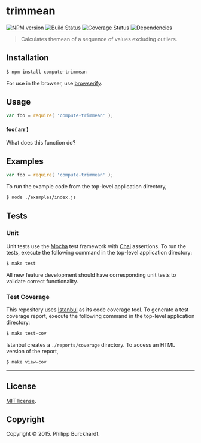 trimmean
===
[![NPM version][npm-image]][npm-url] [![Build Status][travis-image]][travis-url] [![Coverage Status][coveralls-image]][coveralls-url] [![Dependencies][dependencies-image]][dependencies-url]

> Calculates themean of a sequence of values excluding outliers.


## Installation

``` bash
$ npm install compute-trimmean
```

For use in the browser, use [browserify](https://github.com/substack/node-browserify).


## Usage

``` javascript
var foo = require( 'compute-trimmean' );
```

#### foo( arr )

What does this function do?


## Examples

``` javascript
var foo = require( 'compute-trimmean' );
```

To run the example code from the top-level application directory,

``` bash
$ node ./examples/index.js
```


## Tests

### Unit

Unit tests use the [Mocha](http://mochajs.org/) test framework with [Chai](http://chaijs.com) assertions. To run the tests, execute the following command in the top-level application directory:

``` bash
$ make test
```

All new feature development should have corresponding unit tests to validate correct functionality.


### Test Coverage

This repository uses [Istanbul](https://github.com/gotwarlost/istanbul) as its code coverage tool. To generate a test coverage report, execute the following command in the top-level application directory:

``` bash
$ make test-cov
```

Istanbul creates a `./reports/coverage` directory. To access an HTML version of the report,

``` bash
$ make view-cov
```


---
## License

[MIT license](http://opensource.org/licenses/MIT). 


## Copyright

Copyright &copy; 2015. Philipp Burckhardt.


[npm-image]: http://img.shields.io/npm/v/compute-trimmean.svg
[npm-url]: https://npmjs.org/package/compute-trimmean

[travis-image]: http://img.shields.io/travis/compute-io/trimmean/master.svg
[travis-url]: https://travis-ci.org/compute-io/trimmean

[coveralls-image]: https://img.shields.io/coveralls/compute-io/trimmean/master.svg
[coveralls-url]: https://coveralls.io/r/compute-io/trimmean?branch=master

[dependencies-image]: http://img.shields.io/david/compute-io/trimmean.svg
[dependencies-url]: https://david-dm.org/compute-io/trimmean

[dev-dependencies-image]: http://img.shields.io/david/dev/compute-io/trimmean.svg
[dev-dependencies-url]: https://david-dm.org/dev/compute-io/trimmean

[github-issues-image]: http://img.shields.io/github/issues/compute-io/trimmean.svg
[github-issues-url]: https://github.com/compute-io/trimmean/issues
